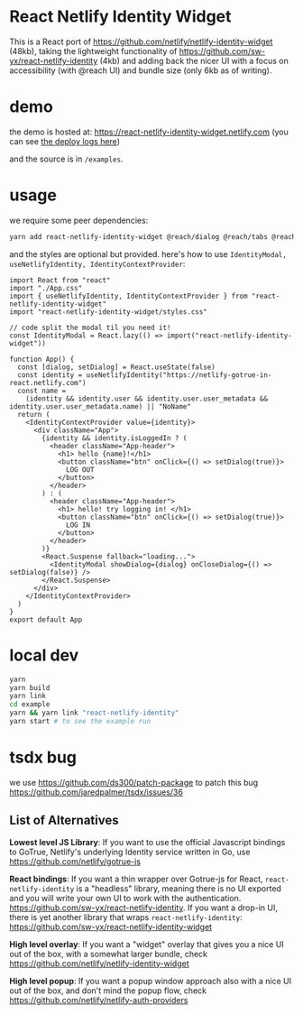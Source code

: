 # React Netlify Identity Widget

This is a React port of https://github.com/netlify/netlify-identity-widget (48kb), taking the lightweight functionality of https://github.com/sw-yx/react-netlify-identity (4kb) and adding back the nicer UI with a focus on accessibility (with @reach UI) and bundle size (only 6kb as of writing).

# demo

the demo is hosted at: https://react-netlify-identity-widget.netlify.com (you can see [the deploy logs here](https://app.netlify.com/sites/react-netlify-identity-widget/deploys))

and the source is in `/examples`.

# usage

we require some peer dependencies:

```bash
yarn add react-netlify-identity-widget @reach/dialog @reach/tabs @reach/visually-hidden
```

and the styles are optional but provided. here's how to use `IdentityModal, useNetlifyIdentity, IdentityContextProvider`:

```tsx
import React from "react"
import "./App.css"
import { useNetlifyIdentity, IdentityContextProvider } from "react-netlify-identity-widget"
import "react-netlify-identity-widget/styles.css"

// code split the modal til you need it!
const IdentityModal = React.lazy(() => import("react-netlify-identity-widget"))

function App() {
  const [dialog, setDialog] = React.useState(false)
  const identity = useNetlifyIdentity("https://netlify-gotrue-in-react.netlify.com")
  const name =
    (identity && identity.user && identity.user.user_metadata && identity.user.user_metadata.name) || "NoName"
  return (
    <IdentityContextProvider value={identity}>
      <div className="App">
        {identity && identity.isLoggedIn ? (
          <header className="App-header">
            <h1> hello {name}!</h1>
            <button className="btn" onClick={() => setDialog(true)}>
              LOG OUT
            </button>
          </header>
        ) : (
          <header className="App-header">
            <h1> hello! try logging in! </h1>
            <button className="btn" onClick={() => setDialog(true)}>
              LOG IN
            </button>
          </header>
        )}
        <React.Suspense fallback="loading...">
          <IdentityModal showDialog={dialog} onCloseDialog={() => setDialog(false)} />
        </React.Suspense>
      </div>
    </IdentityContextProvider>
  )
}
export default App
```

# local dev

```bash
yarn
yarn build
yarn link
cd example
yarn && yarn link "react-netlify-identity"
yarn start # to see the example run
```

# tsdx bug

we use https://github.com/ds300/patch-package to patch this bug https://github.com/jaredpalmer/tsdx/issues/36

## List of Alternatives

**Lowest level JS Library**: If you want to use the official Javascript bindings to GoTrue, Netlify's underlying Identity service written in Go, use https://github.com/netlify/gotrue-js

**React bindings**: If you want a thin wrapper over Gotrue-js for React, `react-netlify-identity` is a "headless" library, meaning there is no UI exported and you will write your own UI to work with the authentication. https://github.com/sw-yx/react-netlify-identity. If you want a drop-in UI, there is yet another library that wraps `react-netlify-identity`: https://github.com/sw-yx/react-netlify-identity-widget

**High level overlay**: If you want a "widget" overlay that gives you a nice UI out of the box, with a somewhat larger bundle, check https://github.com/netlify/netlify-identity-widget

**High level popup**: If you want a popup window approach also with a nice UI out of the box, and don't mind the popup flow, check https://github.com/netlify/netlify-auth-providers
